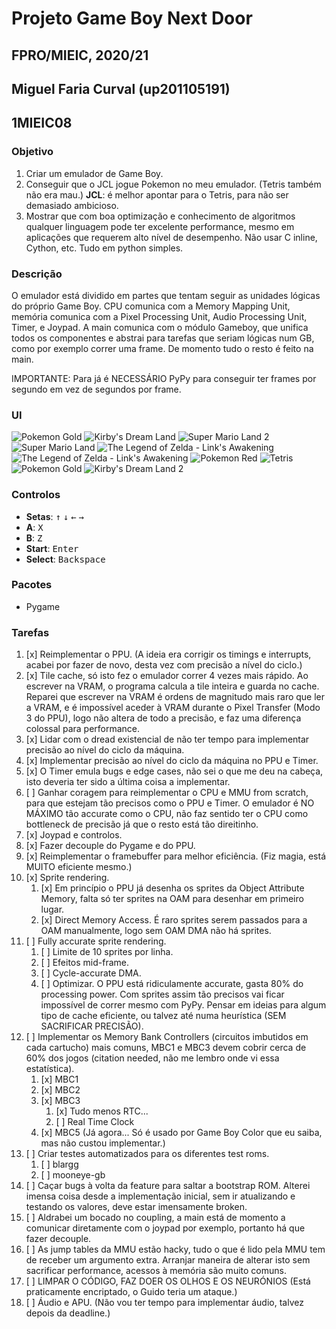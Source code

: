 # Projeto Game Boy Next Door
## FPRO/MIEIC, 2020/21
## Miguel Faria Curval (up201105191)
## 1MIEIC08

### Objetivo

1. Criar um emulador de Game Boy.
2. Conseguir que o JCL jogue Pokemon no meu emulador. (Tetris também não era mau.) **JCL**: é melhor apontar para o Tetris, para não ser demasiado ambicioso.
3. Mostrar que com boa optimização e conhecimento de algoritmos qualquer linguagem pode ter excelente performance, mesmo em aplicações que requerem alto nível de desempenho. Não usar C inline, Cython, etc. Tudo em python simples.

### Descrição

O emulador está dividido em partes que tentam seguir as unidades lógicas do próprio Game Boy.
CPU comunica com a Memory Mapping Unit, memória comunica com a Pixel Processing Unit, Audio Processing Unit, Timer, e Joypad. A main comunica com o módulo Gameboy, que unifica todos os componentes e abstrai para tarefas que seriam lógicas num GB, como por exemplo correr uma frame. De momento tudo o resto é feito na main.

IMPORTANTE: Para já é NECESSÁRIO PyPy para conseguir ter frames por segundo em vez de segundos por frame.

### UI

![Pokemon Gold](screenshots/POKEMON_GOLD_JCL.png)
![Kirby's Dream Land](screenshots/KIRBY.png)
![Super Mario Land 2](screenshots/MARIO_LAND_2.png)
![Super Mario Land](screenshots/MARIO_LAND.png)
![The Legend of Zelda - Link's Awakening](screenshots/ZELDA_intro.png)
![The Legend of Zelda - Link's Awakening](screenshots/ZELDA.png)
![Pokemon Red](screenshots/POKEMON_RED.png)
![Tetris](screenshots/TETRIS.png)
![Pokemon Gold](screenshots/POKEMON_GOLD.png)
![Kirby's Dream Land 2](screenshots/KIRBY_2.png)

### Controlos

- **Setas**: <kbd>&uarr;</kbd> <kbd>&darr;</kbd> <kbd>&larr;</kbd> <kbd>&rarr;</kbd>
- **A**: <kbd>X</kbd>
- **B**: <kbd>Z</kbd>
- **Start**: <kbd>Enter</kbd>
- **Select**: <kbd>Backspace</kbd>

### Pacotes

- Pygame

### Tarefas

1. [x] Reimplementar o PPU. (A ideia era corrigir os timings e interrupts, acabei por fazer de novo, desta vez com precisão a nível do ciclo.)
2. [x] Tile cache, só isto fez o emulador correr 4 vezes mais rápido. Ao escrever na VRAM, o programa calcula a tile inteira e guarda no cache. Reparei que escrever na VRAM é ordens de magnitudo mais raro que ler a VRAM, e é impossível aceder à VRAM durante o Pixel Transfer (Modo 3 do PPU), logo não altera de todo a precisão, e faz uma diferença colossal para performance.
3. [x] Lidar com o dread existencial de não ter tempo para implementar precisão ao nível do ciclo da máquina.
4. [x] Implementar precisão ao nível do ciclo da máquina no PPU e Timer.
5. [x] O Timer emula bugs e edge cases, não sei o que me deu na cabeça, isto deveria ter sido a última coisa a implementar.
6. [ ] Ganhar coragem para reimplementar o CPU e MMU from scratch, para que estejam tão precisos como o PPU e Timer. O emulador é NO MÁXIMO tão accurate como o CPU, não faz sentido ter o CPU como bottleneck de precisão já que o resto está tão direitinho.
7. [x] Joypad e controlos.
8. [x] Fazer decouple do Pygame e do PPU.
9. [x] Reimplementar o framebuffer para melhor eficiência. (Fiz magia, está MUITO eficiente mesmo.)
10. [x] Sprite rendering.
    1. [x] Em princípio o PPU já desenha os sprites da Object Attribute Memory, falta só ter sprites na OAM para desenhar em primeiro lugar.
    2. [x] Direct Memory Access. É raro sprites serem passados para a OAM manualmente, logo sem OAM DMA não há sprites.
11. [ ] Fully accurate sprite rendering.
    1. [ ] Limite de 10 sprites por linha.
    2. [ ] Efeitos mid-frame.
    3. [ ] Cycle-accurate DMA.
    4. [ ] Optimizar. O PPU está ridiculamente accurate, gasta 80% do processing power. Com sprites assim tão precisos vai ficar impossível de correr mesmo com PyPy. Pensar em ideias para algum tipo de cache eficiente, ou talvez até numa heurística (SEM SACRIFICAR PRECISÃO).
12. [ ] Implementar os Memory Bank Controllers (circuitos imbutidos em cada cartucho) mais comuns, MBC1 e MBC3 devem cobrir cerca de 60% dos jogos (citation needed, não me lembro onde vi essa estatística).
    1. [x] MBC1
    2. [x] MBC2
    3. [x] MBC3
        1. [x] Tudo menos RTC...
        2. [ ] Real Time Clock
    4. [x] MBC5 (Já agora... Só é usado por Game Boy Color que eu saiba, mas não custou implementar.)
13. [ ] Criar testes automatizados para os diferentes test roms.
    1. [ ] blargg
    2. [ ] mooneye-gb
14. [ ] Caçar bugs à volta da feature para saltar a bootstrap ROM. Alterei imensa coisa desde a implementação inicial, sem ir atualizando e testando os valores, deve estar imensamente broken.
15. [ ] Aldrabei um bocado no coupling, a main está de momento a comunicar diretamente com o joypad por exemplo, portanto há que fazer decouple.
16. [ ] As jump tables da MMU estão hacky, tudo o que é lido pela MMU tem de receber um argumento extra. Arranjar maneira de alterar isto sem sacrificar performance, acessos à memória são muito comuns.
17. [ ] LIMPAR O CÓDIGO, FAZ DOER OS OLHOS E OS NEURÓNIOS (Está praticamente encriptado, o Guido teria um ataque.)
18. [ ] Áudio e APU. (Não vou ter tempo para implementar áudio, talvez depois da deadline.)
